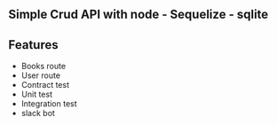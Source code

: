 ## Simple Crud API with node - Sequelize - sqlite

## Features

- Books route
- User route
- Contract test
- Unit test
- Integration test
- slack bot
